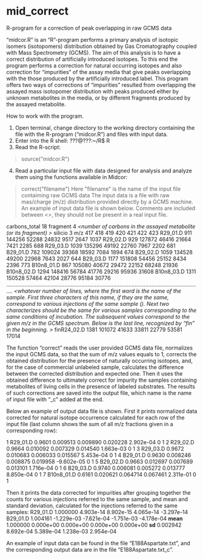# mid_correct
R-program for a correction of peak overlapping in raw GCMS data

﻿“midcor.R” is an “R”-program performs a primary analysis of isotopic isomers (isotopomers) distribution obtained by Gas Cromatography coupled with Mass Spectrometry (GCMS). The aim of this analysis is to have a correct distribution of artificially introduced isotopes. To this end the program performs a correction for natural occurring isotopes and also correction for “impurities” of the assay media that give peaks overlapping with the those produced by the artificially introduced label.
This program offers two ways of corrections of “impurities” resulted from overlapping the assayed mass isotopomer distribution with peaks produced either by unknown metabolites in the media, or by different fragments produced by the assayed metabolite.

How to work with the program.
1. Open terminal, change directory to the working directory containing the file with the R-program (“midcor.R”) and files with input data.
2. Enter into the R shell:
???@???:~/R$ R
3. Read the R-script:
> source("midcor.R")
4. Read a particular input file with data designed for analysis and analyze them using the functions available in Midcor:
> correct("filename")
Here "filename" is the name of the input file contaiming raw GCMS data
The input data is a file with raw mas/charge (m/z) distribution provided directly by a GCMS machine. An example of input data file is shown below. Comments are included between *<>*, they should not be present in a real input file.

*<content of an input file is below>*
carbons_total 18            *<Total number of carbons in the derivated fragment>*
fragment 4                     *<number of carbons in the assayed metabolite (or its fragment) >*
silicio 3                         *<Total number of Si atoms in the derivated fragment>*
m/z                  	417	418	419	420	421	422	423 
R29_01.D             	911	144256	52288	24832	9517	2647	1037 
R29_02.D             	929	127872	46416	21664	7421	2285	688 
R29_03.D             	1039	135296	49192	22760	7967	2202	681 
B29_01.D             	782	109024	39368	18592	7084	1894	674 
B29_02.D             	1059	134528	49200	22968	7643	2027	644 
B29_03.D             	1177	151808	54456	25152	8434	2396	773 
B10n8_01.D             	867	105080	40672	29472	22152	68248	21936 
B10n8_02.D             	1294	148416	56784	41776	29216	95936	31608 
B10n8_03.D             	1311	150528	57464	42104	28776	95184	30776 
….............................................................................................................................
*<whatever number of lines, where the first word is the name of the sample. First three characters of this name, if they are the same, correspond to various injections of the same sample (). Next two characterizes should be the same for various samples corresponding to the same conditions of incubation. The subsequent values correspond to the given m/z in the GCMS spectrum.
Below is the last line, recognized by “fin” in the beginning.   >*
finR24_02.D            	1381	101072	41633	33811	22779	53581	17014
*<end of an input file>*


The function “correct” reads the user provided GCMS data file, normalizes the input GCMS data, so that the sum of m/z values equals to 1, corrects the obtained distribution for the presence of naturally occurring isotopes, and, for the case of commercial unlabeled sample, calculates the difference between the corrected distribution and expected one. Then it uses the obtained difference to ultimately correct for impurity the samples containing metabolites of living cells in the presence of labeled substrates.
The results of such corrections are saved into the output file, which name is the name of input file with “_c” added at the end.

Below an example of output data file is shown. First it prints normalized data corrected for natural isotope occurrence calculated for each row of the input file (last column shows the sum of all m/z fractions given in a corresponding row):

1 R29_01.D 0.9601  0.009513 0.009890 0.020228  2.902e-04 0 1 
2 R29_02.D 0.9664  0.010092 0.007329 0.014540  1.663e-03 0 1 
3 R29_03.D 0.9672  0.010683 0.006033 0.015567  5.453e-04 0 1 
4 B29_01.D 0.9630  0.008246 0.008875 0.019958 -9.602e-05 0 1 
5 B29_02.D 0.9663  0.012697 0.007689 0.013101  1.716e-04 0 1 
6 B29_03.D 0.9740  0.006081 0.005272 0.013777  8.850e-04 0 1 
7 B10n8_01.D 0.6161  0.020621 0.064714 0.067461  2.311e-01 0 1 

Then it prints the data corrected for impurities after grouping together the counts for various injections referred to the same sample,  and mean and standard deviation, calculated for the injections referred to the same samples:
R29_01.D 	1.000000  4.903e-14  8.902e-15  4.065e-14 -3.297e-14
B29_01.D 	1.004161 -1.229e-03 -7.621e-04 -1.751e-03 -4.178e-04
**mean** 	1.000000  0.000e+00  0.000e+00  0.000e+00  0.000e+00
**sd** 		0.002942  8.692e-04  5.389e-04  1.238e-03  2.954e-04

An example of input data can be found in the file “E188Aspartate.txt”, and the corresponding output data are in the file “E188Aspartate.txt_c”.
